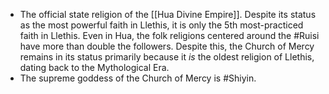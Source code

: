 - The official state religion of the [[Hua Divine Empire]]. Despite its status as the most powerful faith in Llethis, it is only the 5th most-practiced faith in Llethis. Even in Hua, the folk religions centered around the #Ruisi have more than double the followers. Despite this, the Church of Mercy remains in its status primarily because it *is* the oldest religion of Llethis, dating back to the Mythological Era.
- The supreme goddess of the Church of Mercy is #Shiyin.